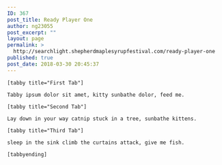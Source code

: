 ```yaml
---
ID: 367
post_title: Ready Player One
author: ng23055
post_excerpt: ""
layout: page
permalink: >
  http://searchlight.shepherdmaplesyrupfestival.com/ready-player-one
published: true
post_date: 2018-03-30 20:45:37
---
```

<pre><code>[tabby title="First Tab"]

Tabby ipsum dolor sit amet, kitty sunbathe dolor, feed me.

[tabby title="Second Tab"]

Lay down in your way catnip stuck in a tree, sunbathe kittens.

[tabby title="Third Tab"]

sleep in the sink climb the curtains attack, give me fish.

[tabbyending]</code></pre>